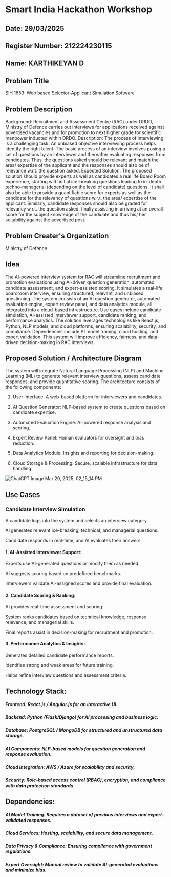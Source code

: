 # Smart India Hackathon Workshop
## Date: 29/03/2025
## Register Number: 212224230115
## Name: KARTHIKEYAN D
## Problem Title
SIH 1653: Web based Selector-Applicant Simulation Software
## Problem Description
Background: Recruitment and Assessment Centre (RAC) under DRDO, Ministry of Defence carries out interviews for applications received against advertised vacancies and for promotion to next higher grade for scientific manpower inducted within DRDO. Description: The process of interviewing is a challenging task. An unbiased objective interviewing process helps identify the right talent. The basic process of an interview involves posing a set of questions by an interviewer and thereafter evaluating responses from candidates. Thus, the questions asked should be relevant and match the area/ expertise of the applicant and the responses should also be of relevance w.r.t. the question asked. Expected Solution: The proposed solution should provide experts as well as candidates a real life Board Room experience, starting with initial ice-breaking questions leading to in-depth techno-managerial (depending on the level of candidate) questions. It shall also be able to provide a quantifiable score for experts as well as the candidate for the relevancy of questions w.r.t. the area/ expertise of the applicant. Similarly, candidate responses should also be graded for relevancy w.r.t. the question asked, finally assisting in arriving at an overall score for the subject knowledge of the candidate and thus his/ her suitability against the advertised post.

## Problem Creater's Organization
Ministry of Defence

## Idea

The AI-powered interview system for RAC will streamline recruitment and promotion evaluations using AI-driven question generation, automated candidate assessment, and expert-assisted scoring. It simulates a real-life boardroom interview, ensuring structured, relevant, and unbiased questioning. The system consists of an AI question generator, automated evaluation engine, expert review panel, and data analytics module, all integrated into a cloud-based infrastructure. Use cases include candidate simulation, AI-assisted interviewer support, candidate ranking, and performance analytics. The solution leverages technologies like React.js, Python, NLP models, and cloud platforms, ensuring scalability, security, and compliance. Dependencies include AI model training, cloud hosting, and expert validation. This system will improve efficiency, fairness, and data-driven decision-making in RAC interviews.

## Proposed Solution / Architecture Diagram

The system will integrate Natural Language Processing (NLP) and Machine Learning (ML) to generate relevant interview questions, assess candidate responses, and provide quantitative scoring. The architecture consists of the following components:

1. User Interface: A web-based platform for interviewers and candidates.

2. AI Question Generator: NLP-based system to create questions based on candidate expertise.

3. Automated Evaluation Engine: AI-powered response analysis and scoring.

4. Expert Review Panel: Human evaluators for oversight and bias reduction.

5. Data Analytics Module: Insights and reporting for decision-making.

6. Cloud Storage & Processing: Secure, scalable infrastructure for data handling.
 
![ChatGPT Image Mar 29, 2025, 02_15_14 PM](https://github.com/user-attachments/assets/05800478-3449-4da3-916f-e50f196fde39)

## Use Cases

### Candidate Interview Simulation

A candidate logs into the system and selects an interview category.

AI generates relevant ice-breaking, technical, and managerial questions.

Candidate responds in real-time, and AI evaluates their answers.

#### 1. AI-Assisted Interviewer Support:

Experts use AI-generated questions or modify them as needed.

AI suggests scoring based on predefined benchmarks.

Interviewers validate AI-assigned scores and provide final evaluation.

#### 2. Candidate Scoring & Ranking:

AI provides real-time assessment and scoring.

System ranks candidates based on technical knowledge, response relevance, and managerial skills.

Final reports assist in decision-making for recruitment and promotion.

#### 3. Performance Analytics & Insights:

Generates detailed candidate performance reports.

Identifies strong and weak areas for future training.

Helps refine interview questions and assessment criteria.


## Technology Stack:

##### Frontend: React.js / Angular.js for an interactive UI.

##### Backend: Python (Flask/Django) for AI processing and business logic.

##### Database: PostgreSQL / MongoDB for structured and unstructured data storage.

##### AI Components: NLP-based models for question generation and response evaluation.

##### Cloud Integration: AWS / Azure for scalability and security.

##### Security: Role-based access control (RBAC), encryption, and compliance with data protection standards.


## Dependencies:

##### AI Model Training: Requires a dataset of previous interviews and expert-validated responses.

##### Cloud Services: Hosting, scalability, and secure data management.

##### Data Privacy & Compliance: Ensuring compliance with government regulations.

##### Expert Oversight: Manual review to validate AI-generated evaluations and minimize bias.


